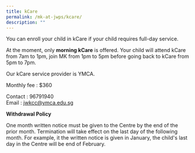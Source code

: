 ```yaml
---
title: kCare
permalink: /mk-at-jwps/kcare/
description: ""
---
```

You can enroll your child in kCare if your child requires full-day service. 

At the moment, only **morning kCare** is offered. Your child will attend kCare from 7am to 1pm, join MK from 1pm to 5pm before going back to kCare from 5pm to 7pm.

Our kCare service provider is YMCA.

Monthly fee : $360

Contact : 96791940<br>
Email : <a href="mailto:jwkcc@ymca.edu.sg">jwkcc@ymca.edu.sg</a>


**Withdrawal Policy**

One month written notice must be given to the Centre by the end of the prior month. Termination will take effect on the last day of the following month. For example, it the written notice is given in January, the child's last day in the Centre will be end of February.